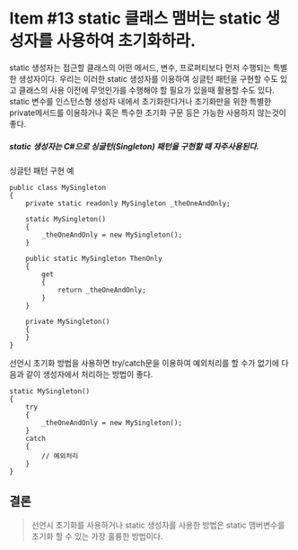 # Item #13 static 클래스 맴버는 static 생성자를 사용하여 초기화하라.

static 생성자는 접근할 클래스의 어떤 메서드, 변수, 프로퍼티보다 먼저 수행되는 특별한 생성자이다. 우리는 이러한 static 생성자를 이용하여 싱글턴 패턴을 구현할 수도 있고 클래스의 사용 이전에 무엇인가를 수행해야 할 필요가 있을때 활용할 수도 있다. static 변수를 인스턴스형 생성자 내에서 초기화한다거나 초기화만을 위한 특별한 private메서드를 이용하거나 혹은 특수한 초기화 구문 등은 가능한 사용하지 않는것이 좋다.

##### static 생성자는 C#으로 싱글턴(Singleton) 패턴을 구현할 때 자주사용된다.
싱글턴 패턴 구현 예
```
public class MySingleton
{
    private static readonly MySingleton _theOneAndOnly;
    
    static MySingleton()
    {
        _theOneAndOnly = new MySingleton();
    }
    
    public static MySingleton ThenOnly
    {
        get
        {
            return _theOneAndOnly;
        }
    }
    
    private MySingleton()
    {
    }
}
```

선언시 초기화 방법을 사용하면 try/catch문을 이용하여 예외처리를 할 수가 없기에 다음과 같이 생성자에서 처리하는 방법이 좋다.
```
static MySingleton()
{
    try
    {
        _theOneAndOnly = new MySingleton();
    }
    catch
    {
        // 예외처리
    }
}
```

## 결론
> 선언시 초기화를 사용하거나 static 생성자를 사용한 방법은 static 맴버변수를 초기화 할 수 있는 가장 훌륭한 방법이다.
